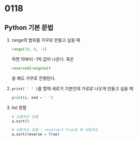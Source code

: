 # 0118 

## Python 기본 문법





1. range의 범위를 거꾸로 만들고 싶을 때 

   ```python
   range(10, 0, -1)
   ```

   하면 10부터 -1씩 값이 나온다.  혹은

   ```python
   reversed(range(n))
   ```

   을 해도 거꾸로 진행된다. 



2. `print( ' ' )`를 할때 세로가 기본인데 가로로 나오게 만들고 싶을 때

   ```python
   print(i, end = ' ')
   ```

   

3. list 정렬

   ```python
   # 오름차순 정렬
   a.sort()
   
   # 내림차순 정렬 - reserve가 True일 때 내림차순
   a.sort(reverse = True)
   
   ```

   







